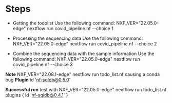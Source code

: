 # Steps

* Getting the todolist
Use the following command:
NXF_VER="22.05.0-edge" nextflow run covid_pipeline.nf --choice 1

* Processing the sequencing data
Use the following command:
NXF_VER="22.05.0-edge" nextflow run covid_pipeline.nf --choice 2

* Combine the sequencing data with the sample information 
Use the following command:
NXF_VER="22.05.0-edge" nextflow run covid_pipeline.nf --choice 3

**Note**
NXF_VER="22.08.1-edge" nextflow run todo_list.nf causing a conda bug
**Plugin** id 'nf-sqldb@0.5.0'

**Successful run**
test with NXF_VER="22.05.0-edge" nextflow run todo_list.nf
plugins {
    id 'nf-sqldb@0.4.1'
}